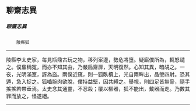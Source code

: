 

## 聊齋志異

##### 聊齋志異
　　`陵縣狐`

* * *

陵縣李太史家，每見瓶鼎古玩之物，移列案邊，勢危將墮。疑廝僕所為，輒怒譴之。僕輩稱冤，而亦不知其由，乃嚴扃齋扉，天明復然。心知其異，暗覘之。一夜，光明滿室，訝為盜。兩僕近窺，則一狐臥櫝上，光自兩眸出，晶瑩四射。恐其遁，急入捉之。狐嚙腕肉欲脫，僕持益堅，因共縛之。舉視，則四足皆無骨，隨手搖搖若帶垂焉。太史念其通靈，不忍殺；覆以柳器，狐不能出，戴器而走。乃數其罪而放之，怪遂絕。

* * *

